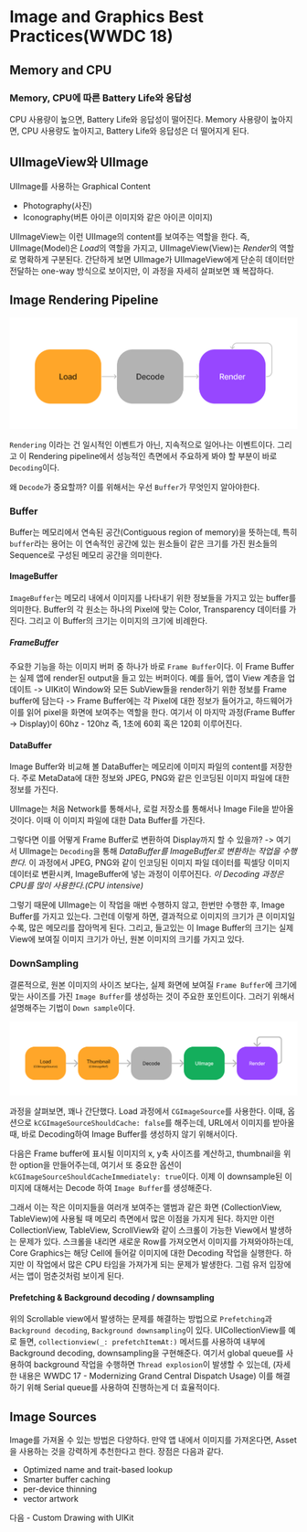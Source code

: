 # Image and Graphics Best Practices(WWDC 18)

## Memory and CPU

### Memory, CPU에 따른 Battery Life와 응답성

CPU 사용량이 높으면, Battery Life와 응답성이 떨어진다.
Memory 사용량이 높아지면, CPU 사용량도 높아지고, Battery Life와 응답성은 더 떨어지게 된다.

## UIImageView와 UIImage

UIImage를 사용하는 Graphical Content

- Photography(사진)
- Iconography(버튼 아이콘 이미지와 같은 아이콘 이미지)

UIImageView는 이런 UIImage의 content를 보여주는 역할을 한다.
즉, UIImage(Model)은 *Load*의 역할을 가지고, UIImageView(View)는 *Render*의 역할로 명확하게 구분된다.
간단하게 보면 UIImage가 UIImageView에게 단순히 데이터만 전달하는 one-way 방식으로 보이지만, 이 과정을 자세히 살펴보면 꽤 복잡하다.

## Image Rendering Pipeline

![ImageRenderPipeline](./ImageRenderPipeline.png)

`Rendering` 이라는 건 일시적인 이벤트가 아닌, 지속적으로 일어나는 이벤트이다. 그리고 이 Rendering pipeline에서 성능적인 측면에서 주요하게 봐야 할 부분이 바로 `Decoding`이다.

왜 `Decode`가 중요할까? 이를 위해서는 우선 `Buffer`가 무엇인지 알아야한다.

### Buffer

Buffer는 메모리에서 연속된 공간(Contiguous region of memory)을 뜻하는데, 특히 `buffer`라는 용어는 이 연속적인 공간에 있는 원소들이 같은 크기를 가진 원소들의 Sequence로 구성된 메모리 공간을 의미한다.

#### ImageBuffer

`ImageBuffer`는 메모리 내에서 이미지를 나타내기 위한 정보들을 가지고 있는 buffer를 의미한다. Buffer의 각 원소는 하나의 Pixel에 맞는 Color, Transparency 데이터를 가진다.
그리고 이 Buffer의 크기는 이미지의 크기에 비례한다.

##### FrameBuffer

주요한 기능을 하는 이미지 버퍼 중 하나가 바로 `Frame Buffer`이다. 이 Frame Buffer는 실제 앱에 render된 output을 들고 있는 버퍼이다.
예를 들어, 앱이 View 계층을 업데이트 -> UIKit이 Window와 모든 SubView들을 render하기 위한 정보를 Frame buffer에 담는다 -> Frame Buffer에는 각 Pixel에 대한 정보가 들어가고, 하드웨어가 이를 읽어 pixel을 화면에 보여주는 역할을 한다.
여기서 이 마지막 과정(Frame Buffer -> Display)이 60hz - 120hz 즉, 1초에 60회 혹은 120회 이루어진다.

#### DataBuffer

Image Buffer와 비교해 볼 DataBuffer는 메모리에 이미지 파일의 content를 저장한다.
주로 MetaData에 대한 정보와 JPEG, PNG와 같은 인코딩된 이미지 파일에 대한 정보를 가진다.

UIImage는 처음 Network를 통해서나, 로컬 저장소를 통해서나 Image File을 받아올 것이다. 이때 이 이미지 파일에 대한 Data Buffer를 가진다.

그렇다면 이를 어떻게 Frame Buffer로 변환하여 Display까지 할 수 있을까?
-> 여기서 UIImage는 `Decoding`을 통해 *DataBuffer를 ImageBuffer로 변환하는 작업을 수행한다.* 이 과정에서 JPEG, PNG와 같이 인코딩된 이미지 파일 데이터를 픽셀당 이미지 데이터로 변환시켜, ImageBuffer에 넣는 과정이 이루어진다. *이 Decoding 과정은 CPU를 많이 사용한다.(CPU intensive)*

그렇기 때문에 UIImage는 이 작업을 매번 수행하지 않고, 한번만 수행한 후, Image Buffer를 가지고 있는다. 그런데 이렇게 하면, 결과적으로 이미지의 크기가 큰 이미지일수록, 많은 메모리를 잡아먹게 된다. 그리고, 들고있는 이 Image Buffer의 크기는 실제 View에 보여질 이미지 크기가 아닌, 원본 이미지의 크기를 가지고 있다.

### DownSampling

결론적으로, 원본 이미지의 사이즈 보다는, 실제 화면에 보여질 `Frame Buffer`에 크기에 맞는 사이즈를 가진 `Image Buffer`를 생성하는 것이 주요한 포인트이다.
그러기 위해서 설명해주는 기법이 `Down sample`이다.

![DownSample](./downsample.png)

과정을 살펴보면, 꽤나 간단했다. Load 과정에서 `CGImageSource`를 사용한다. 이때, 옵션으로 `kCGImageSourceShouldCache: false`를 해주는데, URL에서 이미지를 받아올 때, 바로 Decoding하여 Image Buffer를 생성하지 않기 위해서이다.

다음은 Frame buffer에 표시될 이미지의 x, y축 사이즈를 계산하고, thumbnail을 위한 option을 만들어주는데, 여기서 또 중요한 옵션이 `kCGImageSourceShouldCacheImmediately: true`이다. 이제 이 downsample된 이미지에 대해서는 Decode 하여 `Image Buffer`를 생성해준다.

그래서 이는 작은 이미지들을 여러개 보여주는 앨범과 같은 화면 (CollectionView, TableView)에 사용될 때 메모리 측면에서 많은 이점을 가지게 된다. 하지만 이런 CollectionView, TableView, ScrollView와 같이 스크롤이 가능한 View에서 발생하는 문제가 있다.
스크롤을 내리면 새로운 Row를 가져오면서 이미지를 가져와야하는데, Core Graphics는 해당 Cell에 들어갈 이미지에 대한 Decoding 작업을 실행한다. 하지만 이 작업에서 많은 CPU 타임을 가져가게 되는 문제가 발생한다. 그럼 유저 입장에서는 앱이 멈춘것처럼 보이게 된다.

#### Prefetching & Background decoding / downsampling

위의 Scrollable view에서 발생하는 문제를 해결하는 방법으로 `Prefetching`과 `Background decoding`, `Background downsampling`이 있다. UICollectionView를 예로 들면, `collectionview(_: prefetchItemAt:)` 메서드를 사용하여 내부에 Background decoding, downsampling을 구현해준다. 여기서 global queue를 사용하여 background 작업을 수행하면 `Thread explosion`이 발생할 수 있는데, (자세한 내용은 WWDC 17 - Modernizing Grand Central Dispatch Usage) 이를 해결하기 위해
Serial queue를 사용하여 진행하는게 더 효율적이다.

## Image Sources

Image를 가져올 수 있는 방법은 다양하다. 만약 앱 내에서 이미지를 가져온다면, Asset을 사용하는 것을 강력하게 추천한다고 한다.
장점은 다음과 같다.

- Optimized name and trait-based lookup
- Smarter buffer caching
- per-device thinning
- vector artwork

다음 - Custom Drawing with UIKit
